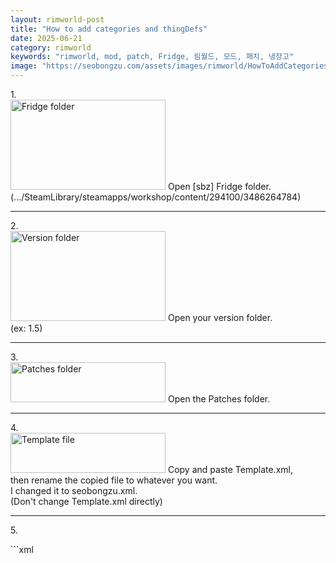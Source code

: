 ```yaml
---
layout: rimworld-post
title: "How to add categories and thingDefs"
date: 2025-06-21
category: rimworld
keywords: "rimworld, mod, patch, Fridge, 림월드, 모드, 패치, 냉장고"
image: "https://seobongzu.com/assets/images/rimworld/HowToAddCategoriesAndThingDefs/MechaMinigun.webp"
---
```

<p>
1.<br>
<img src="https://seobongzu.com/assets/images/rimworld/HowToModifyMaxItemsInCell/1.PNG" alt="Fridge folder" width=248px height=144px>
Open [sbz] Fridge folder.<br>
(.../SteamLibrary/steamapps/workshop/content/294100/3486264784)
</p>
<div class="half-space"></div><hr><div class="half-space"></div>
<p>
2.<br>
<img src="https://seobongzu.com/assets/images/rimworld/HowToModifyMaxItemsInCell/2.PNG" alt="Version folder" width=248px height=144px>
Open your version folder.<br>
(ex: 1.5)
</p>
<div class="half-space"></div><hr><div class="half-space"></div>
<p>
3.<br>
<img src="https://seobongzu.com/assets/images/rimworld/HowToModifyMaxItemsInCell/3.PNG" alt="Patches folder" width=248px height=64px>
Open the <span class="weight-bold">Patches</span> folder.
</p>
<div class="half-space"></div><hr><div class="half-space"></div>
<p>
4.<br>
<img src="https://seobongzu.com/assets/images/rimworld/HowToModifyMaxItemsInCell/4.PNG" alt="Template file" width=248px height=64px>
Copy and paste <span class="weight-bold">Template.xml</span>,<br>
then <span class="weight-bold">rename</span> the copied file to whatever you want.<br>
I changed it to seobongzu.xml.<br>
(Don't change Template.xml directly)<br>
</p>
<div class="half-space"></div><hr><div class="half-space"></div>
<p>
5.<br>
</p>
```xml
<?xml version="1.0" encoding="utf-8"?>
<Patch>
	<!--Template-->
	<!--
	<Operation Class="PatchOperationFindMod">
		<mods>
			<li>ModName</li>
		</mods>
		<match Class="PatchOperationSequence">
			<success>Always</success>
			<operations>			

				<li Class="PatchOperationAdd">
					<xpath>Defs/ThingDef[@Name = "sbzFridgeBase"]/building/fixedStorageSettings/filter/categories</xpath>
					<value>
						<li>ThingCategoryDef</li>
					</value>
				</li>

				<li Class="PatchOperationAdd">
					<xpath>Defs/ThingDef[@Name = "sbzFridgeBase"]/building/fixedStorageSettings/filter/thingDefs</xpath>
					<value>
						<li>ThingDef</li>
					</value>
				</li>

			</operations>
		</match>
	</Operation>
	-->
</Patch>
```
<p>
When you open seobongzu.xml with a text editor, you'll see this content.<br>
</p>
<div class="half-space"></div><hr><div class="half-space"></div>
<p>
6.<br>
</p>
```xml
<?xml version="1.0" encoding="utf-8"?>
<Patch>
	<Operation Class="PatchOperationFindMod">
		<mods>
			<li>ModName</li>
		</mods>
		<match Class="PatchOperationSequence">
			<success>Always</success>
			<operations>			

				<li Class="PatchOperationAdd">
					<xpath>Defs/ThingDef[@Name = "sbzFridgeBase"]/building/fixedStorageSettings/filter/categories</xpath>
					<value>
						<li>ThingCategoryDef</li>
					</value>
				</li>

				<li Class="PatchOperationAdd">
					<xpath>Defs/ThingDef[@Name = "sbzFridgeBase"]/building/fixedStorageSettings/filter/thingDefs</xpath>
					<value>
						<li>ThingDef</li>
					</value>
				</li>

			</operations>
		</match>
	</Operation>
</Patch>
```
<p>
First, remove the comments.<br>
If you don't know how, just copy what I do.
</p>
<div class="half-space"></div><hr><div class="half-space"></div>
<p>
7.<br>
To find the mod details you need, open the folder of the mod you want.<br>
(.../SteamLibrary/steamapps/workshop/content/294100/modNumber)<br>
I'll use [sbz] Mechanoid Bench 3 as an example.
</p>
<div class="half-space"></div><hr><div class="half-space"></div>
<p>
8.<br>
<img src="https://seobongzu.com/assets/images/rimworld/HowToAddCategoriesAndThingDefs/modName.PNG" alt="Mod Name" width=649px height=263px>
Open About.xml in the About folder.<br>
Enter the <span class="weight-bold">name</span> between &lt;name&gt; and &lt;/name&gt; into <span class="weight-bold">ModName</span>.
</p>
<div class="half-space"></div><hr><div class="half-space"></div>
<p>
9.<br>
<img src="https://seobongzu.com/assets/images/rimworld/HowToAddCategoriesAndThingDefs/defName.PNG" alt="defName" width=649px height=261px>
Find the <span class="weight-bold">defName</span> of the ThingCategoryDef or ThingDef you want.
I'll find and add Mecha Minigun as an example.
</p>
<div class="half-space"></div><hr><div class="half-space"></div>
<p>
10.<br>
</p>
```xml
<?xml version="1.0" encoding="utf-8"?>
<Patch>
	<Operation Class="PatchOperationFindMod">
		<mods>
			<li>[sbz] Mechanoid Bench 3</li>
		</mods>
		<match Class="PatchOperationSequence">
			<success>Always</success>
			<operations>			

				<li Class="PatchOperationAdd">
					<xpath>Defs/ThingDef[@Name = "sbzFridgeBase"]/building/fixedStorageSettings/filter/thingDefs</xpath>
					<value>
						<li>Gun_MechaMinigun</li>
					</value>
				</li>

			</operations>
		</match>
	</Operation>
</Patch>
```
<p>
The completed code will look like this.<br>
In this example, I'm not adding ThingCategoryDef, so I deleted that part.
</p>
<div class="half-space"></div><hr><div class="half-space"></div>
<p>
11.<br>
<img src="https://seobongzu.com/assets/images/rimworld/HowToAddCategoriesAndThingDefs/MechaMinigun.webp" alt="Applied image" width=438px height=478px>
It's working well.
</p>
<div class="half-space"></div><hr><div class="half-space"></div>
<p>
12.<br>
If you want to learn more about <span class="weight-bold">patches</span>,<br>
check out <a href="https://rimworldwiki.com/wiki/Modding_Tutorials/PatchOperations">Rimworldwiki</a>!
</p>